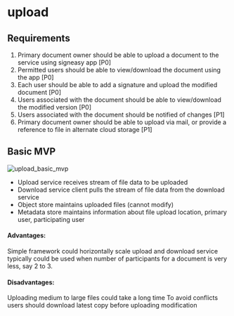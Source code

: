 # upload

## Requirements

1. Primary document owner should be able to upload a document to the service using signeasy app [P0]
2. Permitted users should be able to view/download the document using the app [P0]
3. Each user should be able to add a signature and upload the modified document [P0]
4. Users associated with the document should be able to view/download the modified version [P0]
5. Users associated with the document should be notified of changes [P1]
6. Primary document owner should be able to upload via mail, or provide a reference to file in alternate cloud storage [P1]

## Basic MVP
![upload_basic_mvp](https://user-images.githubusercontent.com/34787500/117580673-b3456b00-b116-11eb-8815-b835d4e07301.png)

- Upload service
  receives stream of file data to be uploaded
- Download service
  client pulls the stream of file data from the download service
- Object store
  maintains uploaded files (cannot modify)
- Metadata store
  maintains information about file upload location, primary user, participating user 

#### Advantages:
  Simple framework 
  could horizontally scale upload and download service
  typically could be used when number of participants for a document is very less, say 2 to 3.
#### Disadvantages:
  Uploading medium to large files could take a long time
  To avoid conflicts users should download latest copy before uploading modification

 
  
  



